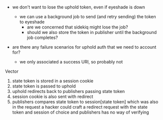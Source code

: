* we don't want to lose the uphold token, even if eyeshade is down
  * we can use a background job to send (and retry sending) the token to eyeshade
    * are we concerned that sidekiq might lose the job?
    * should we also store the token in publisher until the background job completes?

* are there any failure scenarios for uphold auth that we need to account for?
  * we only associated a success URI, so probably not

Vector
1. state token is stored in a session cookie
2. state token is passed to uphold
3. uphold redirects back to publishers passing state token 
4. session cookie is also sent with redirect
5. publishers compares state token to session[state token] which was also in the request
     a hacker could craft a redirect request with the state token and session of choice and 
     publishers has no way of verifying
     